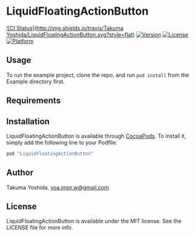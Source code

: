 # LiquidFloatingActionButton

[![CI Status](http://img.shields.io/travis/Takuma Yoshida/LiquidFloatingActionButton.svg?style=flat)](https://travis-ci.org/yoavlt/LiquidFloatingActionButton)
[![Version](https://img.shields.io/cocoapods/v/LiquidFloatingActionButton.svg?style=flat)](http://cocoapods.org/pods/LiquidFloatingActionButton)
[![License](https://img.shields.io/cocoapods/l/LiquidFloatingActionButton.svg?style=flat)](http://cocoapods.org/pods/LiquidFloatingActionButton)
[![Platform](https://img.shields.io/cocoapods/p/LiquidFloatingActionButton.svg?style=flat)](http://cocoapods.org/pods/LiquidFloatingActionButton)

## Usage

To run the example project, clone the repo, and run `pod install` from the Example directory first.

## Requirements

## Installation

LiquidFloatingActionButton is available through [CocoaPods](http://cocoapods.org). To install
it, simply add the following line to your Podfile:

```ruby
pod "LiquidFloatingActionButton"
```

## Author

Takuma Yoshida, yoa.jmpr.w@gmail.com

## License

LiquidFloatingActionButton is available under the MIT license. See the LICENSE file for more info.
